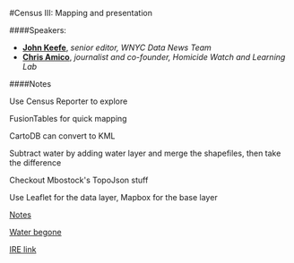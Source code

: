#Census III: Mapping and presentation

####Speakers:

* **[John Keefe][1824-001]**, *senior editor, WNYC Data News Team*
* **[Chris Amico][1824-002]**, *journalist and co-founder, Homicide Watch and Learning Lab*


[1824-001]: https://twitter.com/jkeefe
[1824-002]: https://twitter.com/eyeseast

####Notes

Use Census Reporter to explore

FusionTables for quick mapping

CartoDB can convert to KML

Subtract water by adding water layer and merge the shapefiles, then take the difference

Checkout Mbostock's TopoJson stuff

Use Leaflet for the data layer, Mapbox for the base layer

[Notes](https://gist.github.com/eyeseast/655cd641d7871e69f24d)

[Water begone](http://johnkeefe.net/water-begone)

[IRE link](http://ire.org/events-and-training/event/973/1115/)